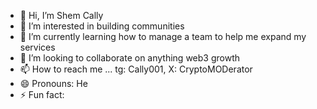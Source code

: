 - 👋 Hi, I’m Shem Cally
- 👀 I’m interested in building communities 
- 🌱 I’m currently learning how to manage a team to help me expand my services 
- 💞️ I’m looking to collaborate on anything web3 growth 
- 📫 How to reach me ... tg: Cally001, X: CryptoMODerator
- 😄 Pronouns: He
- ⚡ Fun fact: 

<!---
Cali-jpg/Cali-jpg is a ✨ special ✨ repository because its `README.md` (this file) appears on your GitHub profile.
You can click the Preview link to take a look at your changes.
--->
